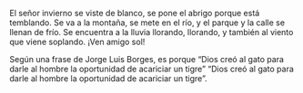 El señor invierno se viste de blanco, se pone el abrigo porque está temblando. Se va a la montaña, se mete en el río, y el parque y la calle se llenan de frío. Se encuentra a la lluvia llorando, llorando, y también al viento que viene soplando. ¡Ven amigo sol!


Según una frase de Jorge Luis Borges, es porque “Dios creó al gato para darle al hombre la oportunidad de acariciar un tigre” “Dios creó al gato para darle al hombre la oportunidad de acariciar un tigre”.